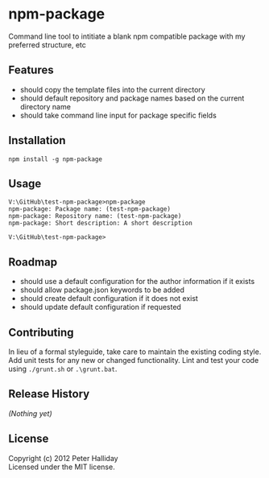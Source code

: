 npm-package
===========

Command line tool to intitiate a blank npm compatible package with my preferred structure, etc

## Features

- should copy the template files into the current directory
- should default repository and package names based on the current directory name
- should take command line input for package specific fields

## Installation

```
npm install -g npm-package
```

## Usage

```
V:\GitHub\test-npm-package>npm-package
npm-package: Package name: (test-npm-package)
npm-package: Repository name: (test-npm-package)
npm-package: Short description: A short description

V:\GitHub\test-npm-package>
```

## Roadmap

- should use a default configuration for the author information if it exists
- should allow package.json keywords to be added
- should create default configuration if it does not exist
- should update default configuration if requested

## Contributing
In lieu of a formal styleguide, take care to maintain the existing coding style. Add unit tests for any new or changed functionality. Lint and test your code using ``./grunt.sh`` or ``.\grunt.bat``.

## Release History
_(Nothing yet)_

## License
Copyright (c) 2012 Peter Halliday  
Licensed under the MIT license.
